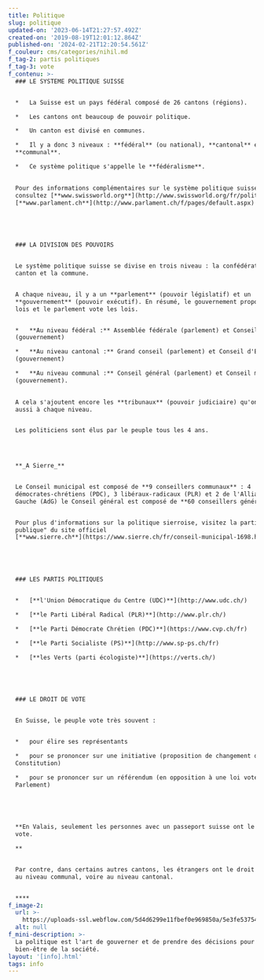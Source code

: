 ```yaml
---
title: Politique
slug: politique
updated-on: '2023-06-14T21:27:57.492Z'
created-on: '2019-08-19T12:01:12.864Z'
published-on: '2024-02-21T12:20:54.561Z'
f_couleur: cms/categories/nihil.md
f_tag-2: partis politiques
f_tag-3: vote
f_contenu: >-
  ### LE SYSTEME POLITIQUE SUISSE


  *   La Suisse est un pays fédéral composé de 26 cantons (régions).

  *   Les cantons ont beaucoup de pouvoir politique.

  *   Un canton est divisé en communes.

  *   Il y a donc 3 niveaux : **fédéral** (ou national), **cantonal** et
  **communal**.

  *   Ce système politique s'appelle le **fédéralisme**.  
      ‍

  Pour des informations complémentaires sur le système politique suisse,
  consultez [**www.swissworld.org**](http://www.swissworld.org/fr/politique/) ou
  [**www.parlament.ch**](http://www.parlament.ch/f/pages/default.aspx)


  ‍


  ### LA DIVISION DES POUVOIRS


  Le système politique suisse se divise en trois niveau : la confédération, le
  canton et la commune.


  A chaque niveau, il y a un **parlement** (pouvoir législatif) et un
  **gouvernement** (pouvoir exécutif). En résumé, le gouvernement propose les
  lois et le parlement vote les lois.


  *   **Au niveau fédéral :** Assemblée fédérale (parlement) et Conseil fédéral
  (gouvernement)

  *   **Au niveau cantonal :** Grand conseil (parlement) et Conseil d'Etat
  (gouvernement)

  *   **Au niveau communal :** Conseil général (parlement) et Conseil municipal
  (gouvernement).  
      ‍

  A cela s'ajoutent encore les **tribunaux** (pouvoir judiciaire) qu'on retrouve
  aussi à chaque niveau.


  Les politiciens sont élus par le peuple tous les 4 ans.  

  ‍


  **_A Sierre_**


  Le Conseil municipal est composé de **9 conseillers communaux** : 4
  démocrates-chrétiens (PDC), 3 libéraux-radicaux (PLR) et 2 de l'Alliance de
  Gauche (AdG) le Conseil général est composé de **60 conseillers généraux**


  Pour plus d'informations sur la politique sierroise, visitez la partie "Sierre
  publique" du site officiel
  [**www.sierre.ch**](https://www.sierre.ch/fr/conseil-municipal-1698.html).


  ‍


  ### LES PARTIS POLITIQUES


  *   [**l'Union Démocratique du Centre (UDC)**](http://www.udc.ch/)

  *   [**le Parti Libéral Radical (PLR)**](http://www.plr.ch/)

  *   [**le Parti Démocrate Chrétien (PDC)**](https://www.cvp.ch/fr)

  *   [**le Parti Socialiste (PS)**](http://www.sp-ps.ch/fr)

  *   [**les Verts (parti écologiste)**](https://verts.ch/)


  ‍


  ### LE DROIT DE VOTE


  En Suisse, le peuple vote très souvent :


  *   pour élire ses représentants

  *   pour se prononcer sur une initiative (proposition de changement de la
  Constitution)

  *   pour se prononcer sur un référendum (en opposition à une loi votée par le
  Parlement)


  ‍


  ‍**En Valais, seulement les personnes avec un passeport suisse ont le droit de
  vote.  

  ‍**


  Par contre, dans certains autres cantons, les étrangers ont le droit de vote
  au niveau communal, voire au niveau cantonal.


  **‍**
f_image-2:
  url: >-
    https://uploads-ssl.webflow.com/5d4d6299e11fbef0e969850a/5e3fe53754ae2a16dddc575e_politique.jpg
  alt: null
f_mini-description: >-
  La politique est l'art de gouverner et de prendre des décisions pour le
  bien-être de la société.
layout: '[info].html'
tags: info
---
```



